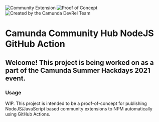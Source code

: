 ![Community Extension](https://img.shields.io/badge/Community%20Extension-An%20open%20source%20community%20maintained%20project-FF4700)
![Proof of Concept](https://img.shields.io/badge/Lifecycle-Proof%20of%20Concept-blueviolet)
![Created by the Camunda DevRel Team](https://img.shields.io/badge/Camunda%20DevRel%20Project-Created%20by%20the%20Camunda%20Developer%20Relations%20team-0Ba7B9)

# Camunda Community Hub NodeJS GitHub Action

## Welcome! This project is being worked on as a part of the Camunda Summer Hackdays 2021 event. 

### Usage

WIP. This project is intended to be a proof-of-concept for publishing NodeJS/JavaScript based community extensions to NPM automatically using GitHub Actions.
